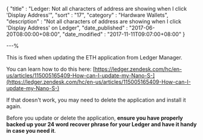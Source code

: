 {
"title"       : "Ledger: Not all characters of address are showing when I click 'Display Address'",
"sort"        : "17",
"category"    : "Hardware Wallets",
"description" : "Not all characters of address are showing when I click 'Display Address' on Ledger",
"date_published" : "2017-06-20T08:00:00+08:00",
"date_modified"  : "2017-11-11T09:07:00+08:00"
}

---%


This is fixed when updating the ETH application from Ledger Manager.

You can learn how to do this here: [https://ledger.zendesk.com/hc/en-us/articles/115005165409-How-can-I-update-my-Nano-S-](https://ledger.zendesk.com/hc/en-us/articles/115005165409-How-can-I-update-my-Nano-S-)

If that doesn't work, you may need to delete the application and install it again.

Before you update or delete the application, **ensure you have properly backed up your 24 word recover phrase for your Ledger and have it handy in case you need it**.
